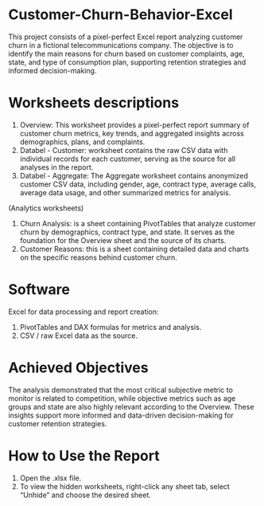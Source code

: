 # Customer-Churn-Behavior-Excel
This project consists of a pixel-perfect Excel report analyzing customer churn in a fictional telecommunications company.
The objective is to identify the main reasons for churn based on customer complaints, age, state, and type of consumption plan, supporting retention strategies and informed decision-making.

# Worksheets descriptions
1. Overview: This worksheet provides a pixel-perfect report summary of customer churn metrics, key trends, and aggregated insights across demographics, plans, and complaints.
2. Databel - Customer: worksheet contains the raw CSV data with individual records for each customer, serving as the source for all analyses in the report.
3. Databel - Aggregate: The Aggregate worksheet contains anonymized customer CSV data, including gender, age, contract type, average calls, average data usage, and other summarized metrics for analysis.

(Analytics worksheets)
1. Churn Analysis: is a sheet containing PivotTables that analyze customer churn by demographics, contract type, and state. It serves as the foundation for the Overview sheet and the source of its charts.
2. Customer Reasons: this is a sheet containing detailed data and charts on the specific reasons behind customer churn.

# Software
Excel for data processing and report creation:
1. PivotTables and DAX formulas for metrics and analysis.
2. CSV / raw Excel data as the source.

# Achieved Objectives
The analysis demonstrated that the most critical subjective metric to monitor is related to competition, while objective metrics such as age groups and state are also highly relevant according to the Overview. These insights support more informed and data-driven decision-making for customer retention strategies.

# How to Use the Report
1. Open the .xlsx file.
2. To view the hidden worksheets, right-click any sheet tab, select “Unhide” and choose the desired sheet.
